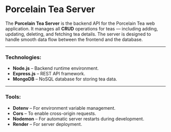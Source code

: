 # **Porcelain Tea Server**

The **Porcelain Tea Server** is the backend API for the Porcelain Tea web application. It manages all **CRUD** operations for teas — including adding, updating, deleting, and fetching tea details. The server is designed to handle smooth data flow between the frontend and the database.

---

### **Technologies:**

* **Node.js** – Backend runtime environment.
* **Express.js** – REST API framework.
* **MongoDB** – NoSQL database for storing tea data.

---

### **Tools:**

* **Dotenv** – For environment variable management.
* **Cors** – To enable cross-origin requests.
* **Nodemon** – For automatic server restarts during development.
* **Render** – For server deployment.
